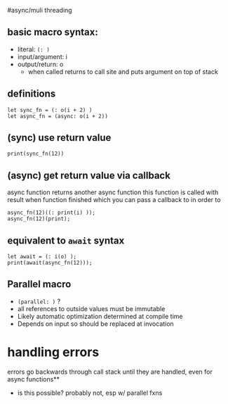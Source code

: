 #async/muli threading


## basic macro syntax:
- literal: `(: )`
- input/argument: i
- output/return: o
	- when called returns to call site and puts argument on top of stack

## definitions
```
let sync_fn = (: o(i + 2) )
let async_fn = (async: o(i + 2))
```

## (sync) use return value 
`print(sync_fn(12))`


## (async) get return value via callback
async function returns another async function
this function is called with result when function finished
which you can pass a callback to in order to
``` 
async_fn(12)((: print(i) ));
async_fn(12)(print);
```

## equivalent to `await` syntax
```
let await = (: i(o) );
print(await(async_fn(12)));
```

## Parallel macro
- `(parallel: )` ?
- all references to outside values must be immutable
- Likely automatic optimization determined at compile time
- Depends on input so should be replaced at invocation


# handling errors
errors go backwards through call stack until they are handled, even for async functions**
- is this possible? probably not, esp w/ parallel fxns

